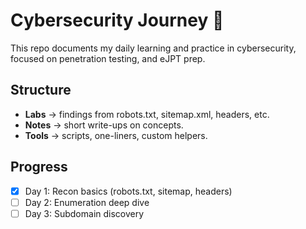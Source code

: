 # Cybersecurity Journey 🚀
This repo documents my daily learning and practice in cybersecurity, focused on penetration testing, and eJPT prep.

## Structure
- **Labs** → findings from robots.txt, sitemap.xml, headers, etc.
- **Notes** → short write-ups on concepts.
- **Tools** → scripts, one-liners, custom helpers.

## Progress
- [x] Day 1: Recon basics (robots.txt, sitemap, headers)
- [ ] Day 2: Enumeration deep dive
- [ ] Day 3: Subdomain discovery

